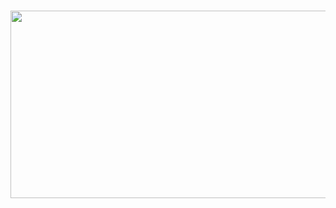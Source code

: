 ###
<div align="center">
  <img height="300" width="900" src="https://www.pcclean.io/wp-content/uploads/2020/4/rU32uy.jpg"  />
</div>

###
